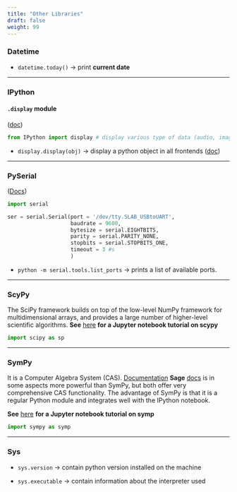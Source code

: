 ```yaml
---
title: "Other Libraries"
draft: false
weight: 99
---
```


### Datetime

-   `datetime.today()` &rarr; print **current date**

* * *

### IPython

#### `.display` module

([doc](https://ipython.readthedocs.io/en/stable/api/generated/IPython.display.html#module-IPython.display))

```py
from IPython import display # display various type of data (audio, images, ...)
```

-   `display.display(obj)` &rarr; display a python object in all frontends ([doc](https://ipython.readthedocs.io/en/stable/api/generated/IPython.display.html#module-IPython.display))

* * *

### PySerial

([Docs](https://pyserial.readthedocs.io/en/latest/shortintro.html))

```py
import serial

ser = serial.Serial(port = '/dev/tty.SLAB_USBtoUART',
                    baudrate = 9600,
                    bytesize = serial.EIGHTBITS,
                    parity = serial.PARITY_NONE,
                    stopbits = serial.STOPBITS_ONE,
					timeout = 3 #s
                    )
```

-   `python -m serial.tools.list_ports` &rarr; prints a list of available ports.

* * *

### ScyPy

The SciPy framework builds on top of the low-level NumPy framework for multidimensional arrays, and provides a large number of higher-level scientific algorithms.
**See** [here](http://nbviewer.jupyter.org/github/jrjohansson/scientific-python-lectures/blob/master/Lecture-3-Scipy.ipynb) **for a Jupyter notebook tutorial on scypy**

```py
import scipy as sp
```

* * *

### SymPy

It is a Computer Algebra System (CAS). [Documentation](https://www.sympy.org/en/index.html)
**Sage** [docs](http://www.sagemath.org/) is in some aspects more powerful than SymPy, but both offer very comprehensive CAS functionality. The advantage of SymPy is that it is a regular Python module and integrates well with the IPython notebook.

**See** [here](http://nbviewer.jupyter.org/github/jrjohansson/scientific-python-lectures/blob/master/Lecture-5-Sympy.ipynb) **for a Jupyter notebook tutorial on symp**

```py
import sympy as symp
```

* * *

### Sys

-   `sys.version` &rarr; contain python version installed on the machine

-   `sys.executable` &rarr; contain information about the interpreter used
